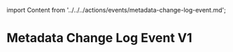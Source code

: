 import Content from '../../../actions/events/metadata-change-log-event.md';

# Metadata Change Log Event V1 

<Content />
